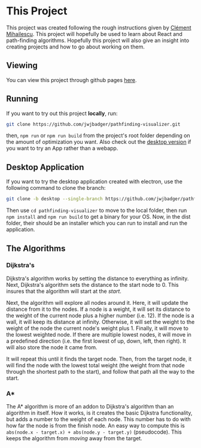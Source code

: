 # This Project

This project was created following the rough instructions given by [Clément Mihailescu](https://www.youtube.com/watch?v=msttfIHHkak). This project will hopefully be used to learn about React and path-finding algorithms. Hopefully this project will also give an insight into creating projects and how to go about working on them.

## Viewing

You can view this project through github pages [here](https://jwjbadger.github.io/pathfinding-visualizer/index.html).

## Running

If you want to try out this project **locally**, run:

```bash
git clone https://github.com/jwjbadger/pathfinding-visualizer.git
```

then, `npm run` or `npm run build` from the project's root folder depending on the amount of optimization you want. Also check out the [desktop version](#desktop-application) if you want to try an App rather than a webapp.

## Desktop Application

If you want to try the desktop application created with electron, use the following command to clone the branch:

```bash
git clone -b desktop --single-branch https://github.com/jwjbadger/pathfinding-visualizer.git
```

Then use `cd pathfinding-visualizer` to move to the local folder, then run `npm install` and `npm run build` to get a binary for your OS. Now, in the dist folder, their should be an installer which you can run to install and run the application.

## The Algorithms

### Dijkstra's

Dijkstra's algorithm works by setting the distance to everything as infinity. Next, Dijkstra's algorithm sets the distance to the start node to 0. This insures that the algorithm will start at the _start_.

Next, the algorithm will explore all nodes around it. Here, it will update the distance from it to the nodes. If a node is a weight, it will set its distance to the weight of the current node plus a higher number (i.e. 12). If the node is a wall, it will keep its distance at infinity. Otherwise, it will set the weight to the weight of the node the current node's weight plus 1. Finally, it will move to the lowest weighted node. If there are multiple lowest nodes, it will move in a predefined direction (i.e. the first lowest of up, down, left, then right). It will also store the node it came from.

It will repeat this until it finds the target node. Then, from the target node, it will find the node with the lowest total weight (the weight from that node through the shortest path to the start), and follow that path all the way to the start.

### A*

The A* algorithm is more of an addon to Dijkstra's algorithm than an algorithm in itself. How it works, is it creates the basic Dijkstra functionality, but adds a number to the weight of each node. This number has to do with how far the node is from the finish node. An easy way to compute this is `abs(node.x - target.x) + abs(node.y - target.y)` (pseudocode). This keeps the algorithm from *moving* away from the target.
